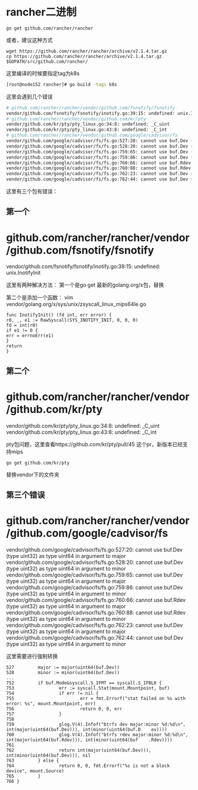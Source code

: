 # rancher二进制
```
go get github.com/rancher/rancher
```
或者，建议这种方式
```
wget https://github.com/rancher/rancher/archive/v2.1.4.tar.gz
cp https://github.com/rancher/rancher/archive/v2.1.4.tar.gz $GOPATH/src/github.com/rancher/

```

这里编译的时候要指定tag为k8s
```bash
[root@node152 rancher]# go build -tags k8s
```

这里会遇到几个错误
```bash
# github.com/rancher/rancher/vendor/github.com/fsnotify/fsnotify
vendor/github.com/fsnotify/fsnotify/inotify.go:39:15: undefined: unix.InotifyInit
# github.com/rancher/rancher/vendor/github.com/kr/pty
vendor/github.com/kr/pty/pty_linux.go:34:8: undefined: _C_uint
vendor/github.com/kr/pty/pty_linux.go:43:8: undefined: _C_int
# github.com/rancher/rancher/vendor/github.com/google/cadvisor/fs
vendor/github.com/google/cadvisor/fs/fs.go:527:20: cannot use buf.Dev (type uint32) as type uint64 in argument to major
vendor/github.com/google/cadvisor/fs/fs.go:528:20: cannot use buf.Dev (type uint32) as type uint64 in argument to minor
vendor/github.com/google/cadvisor/fs/fs.go:759:65: cannot use buf.Dev (type uint32) as type uint64 in argument to major
vendor/github.com/google/cadvisor/fs/fs.go:759:86: cannot use buf.Dev (type uint32) as type uint64 in argument to minor
vendor/github.com/google/cadvisor/fs/fs.go:760:66: cannot use buf.Rdev (type uint32) as type uint64 in argument to major
vendor/github.com/google/cadvisor/fs/fs.go:760:88: cannot use buf.Rdev (type uint32) as type uint64 in argument to minor
vendor/github.com/google/cadvisor/fs/fs.go:762:23: cannot use buf.Dev (type uint32) as type uint64 in argument to major
vendor/github.com/google/cadvisor/fs/fs.go:762:44: cannot use buf.Dev (type uint32) as type uint64 in argument to minor
```


这里有三个包有错误：
## 第一个
# github.com/rancher/rancher/vendor/github.com/fsnotify/fsnotify
vendor/github.com/fsnotify/fsnotify/inotify.go:39:15: undefined: unix.InotifyInit

这里有两种解决方法：
第一个是go get 最新的golang.org/x包，替换

第二个是添加一个函数：
vim vendor/golang.org/x/sys/unix/zsyscall_linux_mips64le.go 
```golang
func InotifyInit() (fd int, err error) {
r0, _, e1 := RawSyscall(SYS_INOTIFY_INIT, 0, 0, 0)
fd = int(r0)
if e1 != 0 {
err = errnoErr(e1)
}
return
}
```

## 第二个
# github.com/rancher/rancher/vendor/github.com/kr/pty
vendor/github.com/kr/pty/pty_linux.go:34:8: undefined: _C_uint
vendor/github.com/kr/pty/pty_linux.go:43:8: undefined: _C_int

pty包问题，这里查看https://github.com/kr/pty/pull/45 这个pr，新版本已经支持mips

```
go get github.com/kr/pty
```
替换vendor下的文件夹

## 第三个错误
# github.com/rancher/rancher/vendor/github.com/google/cadvisor/fs
vendor/github.com/google/cadvisor/fs/fs.go:527:20: cannot use buf.Dev (type uint32) as type uint64 in argument to major
vendor/github.com/google/cadvisor/fs/fs.go:528:20: cannot use buf.Dev (type uint32) as type uint64 in argument to minor
vendor/github.com/google/cadvisor/fs/fs.go:759:65: cannot use buf.Dev (type uint32) as type uint64 in argument to major
vendor/github.com/google/cadvisor/fs/fs.go:759:86: cannot use buf.Dev (type uint32) as type uint64 in argument to minor
vendor/github.com/google/cadvisor/fs/fs.go:760:66: cannot use buf.Rdev (type uint32) as type uint64 in argument to major
vendor/github.com/google/cadvisor/fs/fs.go:760:88: cannot use buf.Rdev (type uint32) as type uint64 in argument to minor
vendor/github.com/google/cadvisor/fs/fs.go:762:23: cannot use buf.Dev (type uint32) as type uint64 in argument to major
vendor/github.com/google/cadvisor/fs/fs.go:762:44: cannot use buf.Dev (type uint32) as type uint64 in argument to minor


这里需要进行强制转换

```golang
527         major := major(uint64(buf.Dev))
528         minor := minor(uint64(buf.Dev))
...
752         if buf.Mode&syscall.S_IFMT == syscall.S_IFBLK {
753                 err := syscall.Stat(mount.Mountpoint, buf)
754                 if err != nil {
755                         err = fmt.Errorf("stat failed on %s with error: %s", mount.Mountpoint, err)
756                         return 0, 0, err
757                 }
758 
759                 glog.V(4).Infof("btrfs dev major:minor %d:%d\n", int(major(uint64(buf.Dev))), int(minor(uint64(buf.D    ev))))
760                 glog.V(4).Infof("btrfs rdev major:minor %d:%d\n", int(major(uint64(buf.Rdev))), int(minor(uint64(buf    .Rdev))))
761 
762                 return int(major(uint64(buf.Dev))), int(minor(uint64(buf.Dev))), nil
763         } else {
764                 return 0, 0, fmt.Errorf("%s is not a block device", mount.Source)
765         }
766 }

```
